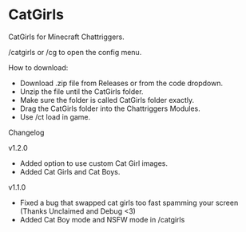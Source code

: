 # CatGirls
CatGirls for Minecraft Chattriggers.

/catgirls or /cg to open the config menu.

How to download:
 - Download .zip file from Releases or from the code dropdown.
 - Unzip the file until the CatGirls folder.
 - Make sure the folder is called CatGirls folder exactly.
 - Drag the CatGirls folder into the Chattriggers Modules.
 - Use /ct load in game.

 Changelog
 
 v1.2.0
 - Added option to use custom Cat Girl images.
 - Added Cat Girls and Cat Boys.
 
 v1.1.0
 - Fixed a bug that swapped cat girls too fast spamming your screen (Thanks Unclaimed and Debug <3)
 - Added Cat Boy mode and NSFW mode in /catgirls

